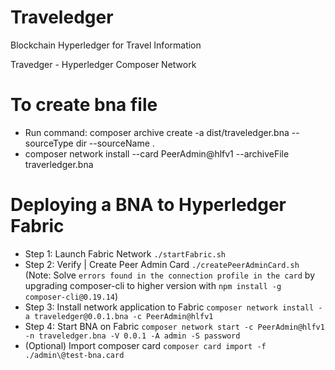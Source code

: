 # Traveledger

Blockchain Hyperledger for Travel Information

Travedger - Hyperledger Composer Network

# To create bna file
- Run command: composer archive create -a dist/traveledger.bna --sourceType dir --sourceName .
- composer network install --card PeerAdmin@hlfv1 --archiveFile traverledger.bna

# Deploying a BNA to Hyperledger Fabric
- Step 1: Launch Fabric Network
`./startFabric.sh`
- Step 2: Verify | Create Peer Admin Card
`./createPeerAdminCard.sh`
(Note: Solve `errors found in the connection profile in the card` by upgrading composer-cli to higher version with `npm install -g composer-cli@0.19.14`)
- Step 3: Install network application to Fabric
`composer network install -a traveledger@0.0.1.bna -c PeerAdmin@hlfv1`
- Step 4: Start BNA on Fabric
`composer network start -c PeerAdmin@hlfv1 -n traveledger.bna -V 0.0.1 -A admin -S password`
- (Optional) Import composer card
`composer card import -f ./admin\@test-bna.card`